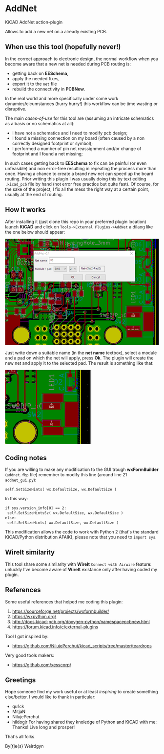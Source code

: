 # AddNet
KiCAD AddNet action-plugin

Allows to add a new net on a already existing PCB.

## When use this tool (hopefully never!)

In the correct approach to electronic design, the normal workflow when you become aware that a new net is needed during PCB routing is:
- getting back on __EESchema__,
- apply the needed fixes,
- export it to the ```net``` file
- rebuild the connectivity in __PCBNew__.

In the real world and more specifically under some work dynamics/cicumstances (hurry hurry!) this workflow can be time wasting or disruptive.

The main *cases-of-use* for this tool are (assuming an intricate schematics as a basis or no schematics at all):
- I have not a schematics and I need to modify pcb design;
- I found a missing connection on my board (often caused by a non correctly designed footprint or symbol);
- I performed a number of pin net reassignment and/or change of footprint and I found a net missing;

In such cases getting back to __EESchema__ to fix  can be painful (or even unfeasible) and non error-free resulting in repeating the process more than once. Having a chance to create a brand new net can speed up the board routing. Prior writing this plugin I was usually doing this by text editing ```.kicad_pcb``` file by hand (not error free practice but quite fast).
Of course, for the sake of the project, I fix all the mess the right way at a certain point, usually at the end of routing.

## How it works

After installing it (just clone this repo in your preferred plugin location) launch __KiCAD__ and click on ```Tools->External Plugins->AddNet``` a dilaog like the one below should appear:

![AddNet dialog](pictures/addnet_dialog.PNG?raw=true "AddNet dialog")

Just write down a suitable name (in the __net name__ textbox), select a module and a pad on which the net will apply, press __Ok__.
The plugin will create the new net and apply it to the selected pad.
The result is something like that:

![Addnet result](pictures/addnet_result.PNG?raw=true "AddNet result")

## Coding notes

If you are willing to make any modification to the GUI trough __wxFormBuilder__ (```addnet.fbp``` file) remember to modify this line (around line 21 ```addnet_gui.py```):
```
self.SetSizeHints( wx.DefaultSize, wx.DefaultSize )
```
In this way:
```
if sys.version_info[0] == 2:
 self.SetSizeHintsSz( wx.DefaultSize, wx.DefaultSize )
else:
 self.SetSizeHints( wx.DefaultSize, wx.DefaultSize )
```
This modification allows the code to work with Python 2 (that's the standard KiCAD/Python distribution AFAIK), please note that you need to ```import sys```. 

## WireIt similarity

This tool share some similarity with __WireIt__ ```Connect with Airwire``` feature: unluckly I've become aware of __WireIt__ existance only after having coded my plugin.

## References
Some useful references that helped me coding this plugin:
1. https://sourceforge.net/projects/wxformbuilder/
2. https://wxpython.org/
3. http://docs.kicad-pcb.org/doxygen-python/namespacepcbnew.html
4. https://forum.kicad.info/c/external-plugins

Tool I got inspired by:
- https://github.com/NilujePerchut/kicad_scripts/tree/master/teardrops

Very good tools makers:
- https://github.com/xesscorp/

## Greetings
Hope someone find my work useful or at least *inspiring* to create something else/better.
I would like to thank in particular:
- qu1ck
- MitjaN
- NilujePerchut
- hildogjr
For having shared they knoledge of Python and KiCAD with me: Thanks! 
Live long and prosper!

That's all folks.

By[t]e{s}
 Weirdgyn
